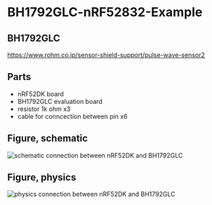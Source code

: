 # BH1792GLC-nRF52832-Example

## BH1792GLC
https://www.rohm.co.jp/sensor-shield-support/pulse-wave-sensor2

## Parts
- nRF52DK board
- BH1792GLC evaluation board
- resistor 1k ohm x3
- cable for conncection between pin x6

## Figure, schematic
![schematic connection between nRF52DK and BH1792GLC](https://github.com/takurx/BH1792GLC-nRF52832-Example/raw/master/documentation_addtional_BH1792GLC/figure_connection_schematic.jpg "schematic connection between nRF52DK and BH1792GLC")

## Figure, physics
![physics connection between nRF52DK and BH1792GLC](https://github.com/takurx/BH1792GLC-nRF52832-Example/raw/master/documentation_addtional_BH1792GLC/figure_connection_physics.jpg "physics connection between nRF52DK and BH1792GLC")

